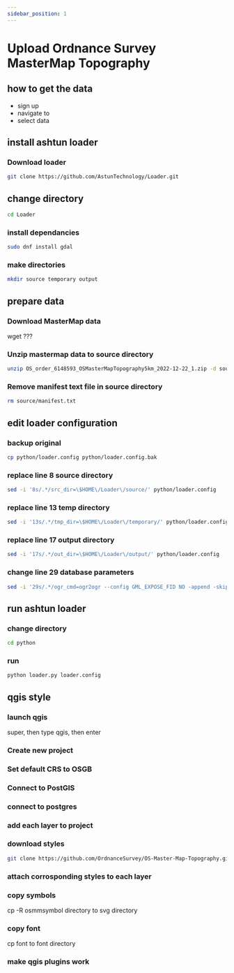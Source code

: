 ```yaml
---
sidebar_position: 1
---
```


# Upload Ordnance Survey MasterMap Topography

## how to get the data
- sign up
- navigate to
- select data

## install ashtun loader

### Download loader

``` bash
git clone https://github.com/AstunTechnology/Loader.git

```

## change directory

``` bash
cd Loader
```

### install dependancies 

``` bash
sudo dnf install gdal
```

### make directories

``` bash
mkdir source temporary output
```

## prepare data

### Download MasterMap data
wget ???

### Unzip mastermap data to source directory

``` bash
unzip OS_order_6148593_OSMasterMapTopography5km_2022-12-22_1.zip -d source
```

### Remove manifest text file in source directory

``` bash
rm source/manifest.txt
```


## edit loader configuration

### backup original

``` bash
cp python/loader.config python/loader.config.bak
```

### replace line 8 source directory

``` bash
sed -i '8s/.*/src_dir=\$HOME\/Loader\/source/' python/loader.config
```

### replace line 13 temp directory

``` bash
sed -i '13s/.*/tmp_dir=\$HOME\/Loader\/temporary/' python/loader.config
```

### replace line 17 output directory

``` bash
sed -i '17s/.*/out_dir=\$HOME\/Loader\/output/' python/loader.config
```



### change line 29 database parameters

``` bash
sed -i '29s/.*/ogr_cmd=ogr2ogr --config GML_EXPOSE_FID NO -append -skipfailures -f PostgreSQL PG:\x27dbname=postgres active_schema=public host=0\.0\.0\.0 user=postgres password=postgres\x27 \$file_path/' python/loader.config
```


## run ashtun loader

### change directory

``` bash
cd python
```

### run

``` bash
python loader.py loader.config
```

## qgis style
### launch qgis
super, then type qgis, then enter

### Create new project

### Set default CRS to OSGB


### Connect to PostGIS

### connect to postgres

### add each layer to project

### download styles
``` bash
git clone https://github.com/OrdnanceSurvey/OS-Master-Map-Topography.git
```

### attach corrosponding styles to each layer

### copy symbols
cp -R osmmsymbol directory to svg directory

### copy font
cp font to font directory

### make qgis plugins work

